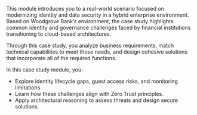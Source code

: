 
This module introduces you to a real-world scenario focused on modernizing identity and data security in a hybrid enterprise environment. Based on Woodgrove Bank’s environment, the case study highlights common identity and governance challenges faced by financial institutions transitioning to cloud-based architectures.

Through this case study, you analyze business requirements, match technical capabilities to meet those needs, and design cohesive solutions that incorporate all of the required functions.

In this case study module, you:

- Explore identity lifecycle gaps, guest access risks, and monitoring limitations.
- Learn how these challenges align with Zero Trust principles.
- Apply architectural reasoning to assess threats and design secure solutions.
